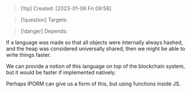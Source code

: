 
>[!tip] Created: [2023-01-06 Fri 09:58]

>[!question] Targets: 

>[!danger] Depends: 

If a language was made so that all objects were internally always hashed, and the heap was considered universally shared, then we might be able to write things faster.

We can provide a notion of this language on top of the blockchain system, but it would be faster if implemented natively.

Perhaps IPORM can give us a form of this, but using functions inside JS.